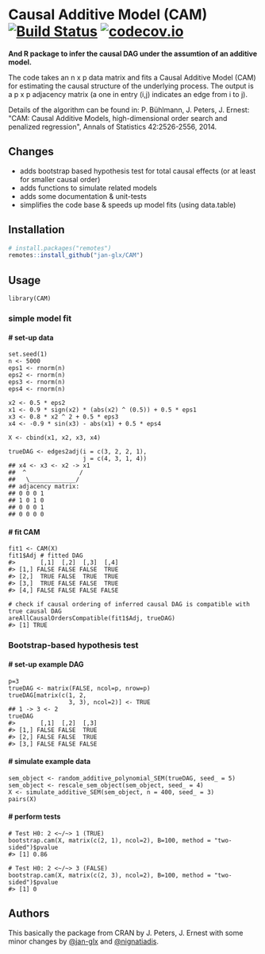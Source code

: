 # Causal Additive Model (CAM) [![Build Status](https://travis-ci.org/jan-glx/CAM.svg)](https://travis-ci.org/jan-glx/CAM) [![codecov.io](http://codecov.io/github/jan-glx/CAM/coverage.svg)](http://codecov.io/github/jan-glx/CAM)
**And R package to infer the causal DAG under the assumtion of an additive model.**

The code takes an n x p data matrix and fits a Causal Additive Model (CAM) for estimating the causal structure of the underlying process. The output is a p x p adjacency matrix (a one in entry (i,j) indicates an edge from i to j). 

Details of the algorithm can be found in: P. Bühlmann, J. Peters, J. Ernest: "CAM: Causal Additive Models, high-dimensional order search and penalized regression", Annals of Statistics 42:2526-2556, 2014.
## Changes
* adds bootstrap based hypothesis test for total causal effects (or at least for smaller causal order)
* adds functions to simulate related models
* adds some documentation & unit-tests
* simplifies the code base & speeds up model fits (using data.table)

## Installation
```r
# install.packages("remotes")
remotes::install_github("jan-glx/CAM")
```

## Usage
```
library(CAM)
```
### simple model fit
#### # set-up data
```
set.seed(1)
n <- 5000
eps1 <- rnorm(n)
eps2 <- rnorm(n)
eps3 <- rnorm(n)
eps4 <- rnorm(n)

x2 <- 0.5 * eps2
x1 <- 0.9 * sign(x2) * (abs(x2) ^ (0.5)) + 0.5 * eps1
x3 <- 0.8 * x2 ^ 2 + 0.5 * eps3
x4 <- -0.9 * sin(x3) - abs(x1) + 0.5 * eps4

X <- cbind(x1, x2, x3, x4)

trueDAG <- edges2adj(i = c(3, 2, 2, 1),
                     j = c(4, 3, 1, 4)) 
## x4 <- x3 <- x2 -> x1 
##  ^               /
##   \_____________/
## adjacency matrix:
## 0 0 0 1
## 1 0 1 0
## 0 0 0 1
## 0 0 0 0
```
#### # fit CAM
```
fit1 <- CAM(X)
fit1$Adj # fitted DAG
#>       [,1]  [,2]  [,3]  [,4]
#> [1,] FALSE FALSE FALSE  TRUE
#> [2,]  TRUE FALSE  TRUE  TRUE
#> [3,]  TRUE FALSE FALSE  TRUE
#> [4,] FALSE FALSE FALSE FALSE

# check if causal ordering of inferred causal DAG is compatible with true causal DAG
areAllCausalOrdersCompatible(fit1$Adj, trueDAG)
#> [1] TRUE
```
### Bootstrap-based hypothesis test
#### # set-up example DAG
```
p=3
trueDAG <- matrix(FALSE, ncol=p, nrow=p)
trueDAG[matrix(c(1, 2,
                 3, 3), ncol=2)] <- TRUE
## 1 -> 3 <- 2
trueDAG
#>       [,1]  [,2]  [,3]
#> [1,] FALSE FALSE  TRUE
#> [2,] FALSE FALSE  TRUE
#> [3,] FALSE FALSE FALSE
```
#### # simulate example data
```
sem_object <- random_additive_polynomial_SEM(trueDAG, seed_ = 5)
sem_object <- rescale_sem_object(sem_object, seed_ = 4)
X <- simulate_additive_SEM(sem_object, n = 400, seed_ = 3)
pairs(X)
```
#### # perform tests
```
# Test H0: 2 <~/~> 1 (TRUE)
bootstrap.cam(X, matrix(c(2, 1), ncol=2), B=100, method = "two-sided")$pvalue 
#> [1] 0.86

# Test H0: 2 <~/~> 3 (FALSE)
bootstrap.cam(X, matrix(c(2, 3), ncol=2), B=100, method = "two-sided")$pvalue 
#> [1] 0
```

## Authors
This basically the package from CRAN by J. Peters, J. Ernest with some minor changes by [@jan-glx](https://github.com/jan-glx) and [@nignatiadis](https://github.com/nignatiadis).
